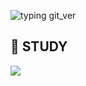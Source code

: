 ![typing git_ver](https://user-images.githubusercontent.com/105197496/194002835-3756ee4c-83fd-497a-80a4-ad6c8a674056.gif)



## 📘 **STUDY**
<img src="https://img.shields.io/badge/Python-3776AB?style=for-the-badge&logo=Python&logoColor=white">
